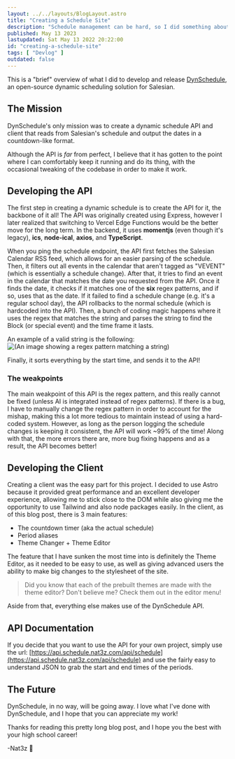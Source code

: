```yaml
---
layout: ../../layouts/BlogLayout.astro
title: "Creating a Schedule Site"
description: "Schedule management can be hard, so I did something about it."
published: May 13 2023
lastupdated: Sat May 13 2022 20:22:00
id: "creating-a-schedule-site"
tags: [ "Devlog" ]
outdated: false
---
```

This is a "brief" overview of what I did to develop and release [DynSchedule](https://schedule.nat3z.com/), an open-source dynamic scheduling solution for Salesian.

## The Mission

DynSchedule's only mission was to create a dynamic schedule API and client that reads from Salesian's schedule and output the dates in a countdown-like format.

Although the API is *far* from perfect, I believe that it has gotten to the point where I can comfortably keep it running and do its thing, with the occasional tweaking of the codebase in order to make it work.

## Developing the API

The first step in creating a dynamic schedule is to create the API for it, the backbone of it all! The API was originally created using Express, however I later realized that switching to Vercel Edge Functions would be the better move for the long term. In the backend, it uses **momentjs** (even though it's legacy), **ics**, **node-ical**, **axios**, and **TypeScript**.

When you ping the schedule endpoint, the API first fetches the Salesian Calendar RSS feed, which allows for an easier parsing of the schedule. Then, it filters out all events in the calendar that aren't tagged as "VEVENT" (which is essentially a schedule change). After that, it tries to find an event in the calendar that matches the date you requested from the API. Once it finds the date, it checks if it matches one of the **six** regex patterns, and if so, uses that as the date. If it failed to find a schedule change (e.g. it's a regular school day), the API rollbacks to the normal schedule (which is hardcoded into the API). Then, a bunch of coding magic happens where it uses the regex that matches the string and parses the string to find the Block (or special event) and the time frame it lasts.

An example of a valid string is the following:
![(An image showing a regex pattern matching a string)](/timeframe.jpg)

Finally, it sorts everything by the start time, and sends it to the API!

### The weakpoints

The main weakpoint of this API is the regex pattern, and this really cannot be fixed (unless AI is integrated instead of regex patterns). If there is a bug, I have to manually change the regex pattern in order to account for the mishap, making this a lot more tedious to maintain instead of using a hard-coded system. However, as long as the person logging the schedule changes is keeping it consistent, the API will work ~99% of the time! Along with that, the more errors there are, more bug fixing happens and as a result, the API becomes better!

## Developing the Client

Creating a client was the easy part for this project. I decided to use Astro because it provided great performance and an excellent developer experience, allowing me to stick close to the DOM while also giving me the opportunity to use Tailwind and also node packages easily. In the client, as of this blog post, there is 3 main features:

- The countdown timer (aka the actual schedule)
- Period aliases
- Theme Changer + Theme Editor

The feature that I have sunken the most time into is definitely the Theme Editor, as it needed to be easy to use, as well as giving advanced users the ability to make big changes to the stylesheet of the site.

> Did you know that each of the prebuilt themes are made with the theme editor? Don't believe me? Check them out in the editor menu!

Aside from that, everything else makes use of the DynSchedule API.

## API Documentation

If you decide that you want to use the API for your own project, simply use the url:
[https://api.schedule.nat3z.com/api/schedule](https://api.schedule.nat3z.com/api/schedule)
and use the fairly easy to understand JSON to grab the start and end times of the periods.

## The Future

DynSchedule, in no way, will be going away. I love what I've done with DynSchedule, and I hope that you can appreciate my work!

Thanks for reading this pretty long blog post, and I hope you the best with your high school career!

-Nat3z 💖
